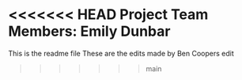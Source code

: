 
<<<<<<< HEAD
Project Team Members: Emily Dunbar
=======
This is the readme file
These are the edits made by Ben
Coopers edit
>>>>>>> main
